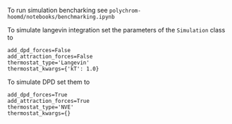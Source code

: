 To run simulation bencharking see `polychrom-hoomd/notebooks/benchmarking.ipynb`

  To simulate langevin integration set the parameters of the `Simulation` class to

    add_dpd_forces=False
    add_attraction_forces=False
    thermostat_type='Langevin'
    thermostat_kwargs={'kT': 1.0}

  To simulate DPD set them to

    add_dpd_forces=True
    add_attraction_forces=True
    thermostat_type='NVE'
    thermostat_kwargs={}
